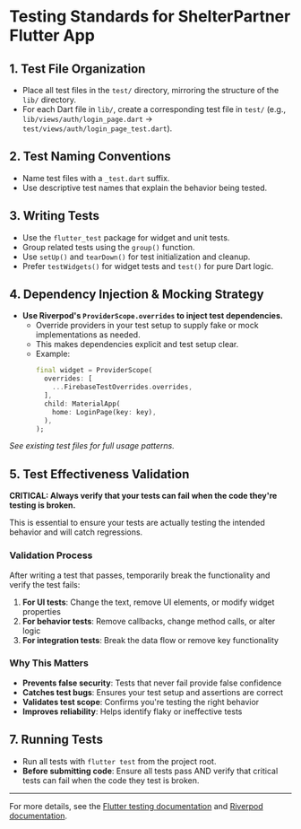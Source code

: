 # Testing Standards for ShelterPartner Flutter App

## 1. Test File Organization
- Place all test files in the `test/` directory, mirroring the structure of the `lib/` directory.
- For each Dart file in `lib/`, create a corresponding test file in `test/` (e.g., `lib/views/auth/login_page.dart` → `test/views/auth/login_page_test.dart`).

## 2. Test Naming Conventions
- Name test files with a `_test.dart` suffix.
- Use descriptive test names that explain the behavior being tested.

## 3. Writing Tests
- Use the `flutter_test` package for widget and unit tests.
- Group related tests using the `group()` function.
- Use `setUp()` and `tearDown()` for test initialization and cleanup.
- Prefer `testWidgets()` for widget tests and `test()` for pure Dart logic.

## 4. Dependency Injection & Mocking Strategy
- **Use Riverpod's `ProviderScope.overrides` to inject test dependencies.**
  - Override providers in your test setup to supply fake or mock implementations as needed.
  - This makes dependencies explicit and test setup clear.
  - Example:
    ```dart
    final widget = ProviderScope(
      overrides: [
        ...FirebaseTestOverrides.overrides,
      ],
      child: MaterialApp(
        home: LoginPage(key: key),
      ),
    );
    ```

*See existing test files for full usage patterns.*

## 5. Test Effectiveness Validation
**CRITICAL: Always verify that your tests can fail when the code they're testing is broken.**

This is essential to ensure your tests are actually testing the intended behavior and will catch regressions.

### Validation Process
After writing a test that passes, temporarily break the functionality and verify the test fails:

1. **For UI tests**: Change the text, remove UI elements, or modify widget properties
2. **For behavior tests**: Remove callbacks, change method calls, or alter logic
3. **For integration tests**: Break the data flow or remove key functionality

### Why This Matters
- **Prevents false security**: Tests that never fail provide false confidence
- **Catches test bugs**: Ensures your test setup and assertions are correct
- **Validates test scope**: Confirms you're testing the right behavior
- **Improves reliability**: Helps identify flaky or ineffective tests

## 7. Running Tests
- Run all tests with `flutter test` from the project root.
- **Before submitting code**: Ensure all tests pass AND verify that critical tests can fail when the code they test is broken.

---

For more details, see the [Flutter testing documentation](https://docs.flutter.dev/testing) and [Riverpod documentation](https://riverpod.dev/).
